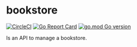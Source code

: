 # bookstore

[![CircleCI](https://circleci.com/gh/oussamm/bookstore.svg?style=svg)](https://circleci.com/gh/oussamm/bookstore)
[![Go Report Card](https://goreportcard.com/badge/github.com/oussamm/service)](https://goreportcard.com/badge/github.com/oussamm/service)
[![go.mod Go version](https://img.shields.io/github/go-mod/go-version/oussamm/bookstore)](https://github.com/oussamm/bookstore)

Is an API to manage a bookstore.
